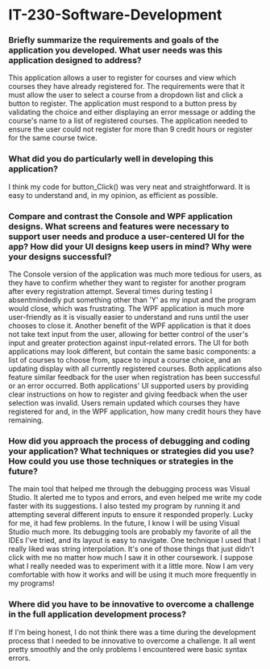 # IT-230-Software-Development

### Briefly summarize the requirements and goals of the application you developed. What user needs was this application designed to address?

 This application allows a user to register for courses and view which courses they have already registered for. The requirements were that it must allow the user to select a course from a dropdown list and click a button to register. The application must respond to a button press by validating the choice and either displaying an error message or adding the course's name to a list of registered courses. The application needed to ensure the user could not register for more than 9 credit hours or register for the same course twice.


### What did you do particularly well in developing this application?

 I think my code for button_Click() was very neat and straightforward. It is easy to understand and, in my opinion, as efficient as possible.


### Compare and contrast the Console and WPF application designs. What screens and features were necessary to support user needs and produce a user-centered UI for the app? How did your UI designs keep users in mind? Why were your designs successful?

 The Console version of the application was much more tedious for users, as they have to confirm whether they want to register for another program after every registration attempt. Several times during testing I absentmindedly put something other than 'Y' as my input and the program would close, which was frustrating. The WPF application is much more user-friendly as it is visually easier to understand and runs until the user chooses to close it. Another benefit of the WPF application is that it does not take text input from the user, allowing for better control of the user's input and greater protection against input-related errors.
 The UI for both applications may look different, but contain the same basic components: a list of courses to choose from, space to input a course choice, and an updating display with all currently registered courses. Both applications also feature similar feedback for the user when registration has been successful or an error occurred. 
 Both applications' UI supported users by providing clear instructions on how to register and giving feedback when the user selection was invalid. Users remain updated which courses they have registered for and, in the WPF application, how many credit hours they have remaining.


### How did you approach the process of debugging and coding your application? What techniques or strategies did you use? How could you use those techniques or strategies in the future? 

 The main tool that helped me through the debugging process was Visual Studio. It alerted me to typos and errors, and even helped me write my code faster with its suggestions. I also tested my program by running it and attempting several different inputs to ensure it responded properly. Lucky for me, it had few problems.
 In the future, I know I will be using Visual Studio much more. Its debugging tools are probably my favorite of all the IDEs I've tried, and its layout is easy to navigate.
 One technique I used that I really liked was string interpolation. It's one of those things that just didn't click with me no matter how much I saw it in other coursework. I suppose what I really needed was to experiment with it a little more. Now I am very comfortable with how it works and will be using it much more frequently in my programs!


### Where did you have to be innovative to overcome a challenge in the full application development process?

If I'm being honest, I do not think there was a time during the development process that I needed to be innovative to overcome a challenge. It all went pretty smoothly and the only problems I encountered were basic syntax errors.

